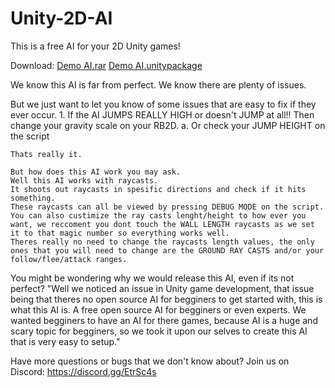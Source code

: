# Unity-2D-AI
This is a free AI for your 2D Unity games!

Download:
[Demo AI.rar](https://github.com/JareBear12418/Unity-2D-AI/blob/master/Demo%20AI.rar)
[Demo AI.unitypackage](https://thecodingjsoftware.weebly.com/uploads/1/2/6/9/126914047/ai_demo_scene.unitypackage)

We know this AI is far from perfect.
We know there are plenty of issues.

But we just want to let you know of some issues that are easy to fix if they ever occur.
    1. If the AI JUMPS REALLY HIGH or doesn't JUMP at all!! Then change your gravity scale on your RB2D.
        a. Or check your JUMP HEIGHT on the script
    
    Thats really it.

    But how does this AI work you may ask.
    Well this AI works with raycasts.
    It shoots out raycasts in spesific directions and check if it hits something.
    These raycasts can all be viewed by pressing DEBUG MODE on the script. You can also custimize the ray casts lenght/height to how ever you want, we reccoment you dont touch the WALL LENGTH raycasts as we set it to that magic number so everything works well.
    Theres really no need to change the raycasts length values, the only ones that you will need to change are the GROUND RAY CASTS and/or your follow/flee/attack ranges.

You might be wondering why we would release this AI, even if its not perfect?
"Well we noticed an issue in Unity game development, that issue being that theres no open source AI for begginers to get started with, this is what this AI is. A free open source AI for begginers or even experts. We wanted begginers to have an AI for there games, because AI is a huge and scary topic for begginers, so we took it upon our selves to create this AI that is very easy to setup."

Have more questions or bugs that we don't know about?
Join us on Discord: https://discord.gg/EtrSc4s
